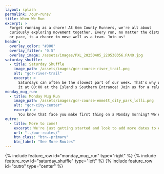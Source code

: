 ```yaml
---
layout: splash
permalink: /our-runs/
title: When We Run
excerpt: >
  Forget running as a chore! At Gem County Runners, we're all about
  curiously exploring movement together. Every run, no matter the distance
  or pace, is a chance to move well as a team. Join us!
header:
  overlay_color: "#000"
  overlay_filter: "0.5"
  overlay_image: /assets/images/PXL_20250405_220530356.PANO.jpg
saturday_shuffle:
  - title: Saturday Shuffle
    image_path: /assets/images/gcr-course-river_trail.png
    alt: "gcr-river-trail"
    excerpt: >
      Saturdays can often be the slowest part of our week. That's why we like to jump start
      it at 08:00 at the Island's Southern Entrance! Join us for a relaxed <a href="https://www.strava.com/routes/3340894005752000780">3ish mile shuffle</a> along the Payette River.
monday_mug_run:
  - title: Monday Mug Run
    image_path: /assets/images/gcr-course-emmett_city_park_lolli.png
    alt: "gcr-city-center"
    excerpt: >
      You know that face you make first thing on a Monday morning? We'd love to see it! Come shake off the "Sunday Scaries" for a relaxed run with GCR! Join us at the Gem Island Southern Entrance for <a href="[https://www.strava.com/routes/3340894005752000780](https://strava.app.link/OupK34G4iSb)"> a 3ish mile run</a> through the city center.
outro:
  - title: More to come!
    excerpt: We're just getting started and look to add more dates to our line up! Interested in exploring more of Gem County?
    url: "../our-routes/"
    btn_class: "btn--primary"
    btn_label: "See More Routes"
---
```

{% include feature_row id="monday_mug_run" type="right" %}
{% include feature_row id="saturday_shuffle" type="left" %}
{% include feature_row id="outro" type="center" %}
